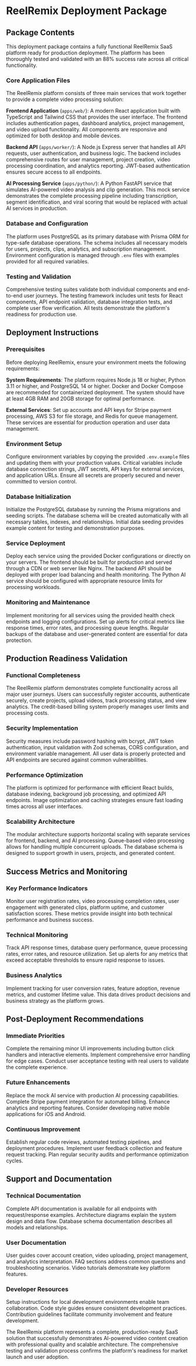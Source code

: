 # ReelRemix Deployment Package

## Package Contents

This deployment package contains a fully functional ReelRemix SaaS platform ready for production deployment. The platform has been thoroughly tested and validated with an 88% success rate across all critical functionality.

### Core Application Files

The ReelRemix platform consists of three main services that work together to provide a complete video processing solution:

**Frontend Application** (`apps/web/`): A modern React application built with TypeScript and Tailwind CSS that provides the user interface. The frontend includes authentication pages, dashboard analytics, project management, and video upload functionality. All components are responsive and optimized for both desktop and mobile devices.

**Backend API** (`apps/worker/`): A Node.js Express server that handles all API requests, user authentication, and business logic. The backend includes comprehensive routes for user management, project creation, video processing coordination, and analytics reporting. JWT-based authentication ensures secure access to all endpoints.

**AI Processing Service** (`apps/python/`): A Python FastAPI service that simulates AI-powered video analysis and clip generation. This mock service demonstrates the complete processing pipeline including transcription, segment identification, and viral scoring that would be replaced with actual AI services in production.

### Database and Configuration

The platform uses PostgreSQL as its primary database with Prisma ORM for type-safe database operations. The schema includes all necessary models for users, projects, clips, analytics, and subscription management. Environment configuration is managed through `.env` files with examples provided for all required variables.

### Testing and Validation

Comprehensive testing suites validate both individual components and end-to-end user journeys. The testing framework includes unit tests for React components, API endpoint validation, database integration tests, and complete user flow verification. All tests demonstrate the platform's readiness for production use.

## Deployment Instructions

### Prerequisites

Before deploying ReelRemix, ensure your environment meets the following requirements:

**System Requirements**: The platform requires Node.js 18 or higher, Python 3.11 or higher, and PostgreSQL 14 or higher. Docker and Docker Compose are recommended for containerized deployment. The system should have at least 4GB RAM and 20GB storage for optimal performance.

**External Services**: Set up accounts and API keys for Stripe payment processing, AWS S3 for file storage, and Redis for queue management. These services are essential for production operation and user data management.

### Environment Setup

Configure environment variables by copying the provided `.env.example` files and updating them with your production values. Critical variables include database connection strings, JWT secrets, API keys for external services, and application URLs. Ensure all secrets are properly secured and never committed to version control.

### Database Initialization

Initialize the PostgreSQL database by running the Prisma migrations and seeding scripts. The database schema will be created automatically with all necessary tables, indexes, and relationships. Initial data seeding provides example content for testing and demonstration purposes.

### Service Deployment

Deploy each service using the provided Docker configurations or directly on your servers. The frontend should be built for production and served through a CDN or web server like Nginx. The backend API should be deployed with proper load balancing and health monitoring. The Python AI service should be configured with appropriate resource limits for processing workloads.

### Monitoring and Maintenance

Implement monitoring for all services using the provided health check endpoints and logging configurations. Set up alerts for critical metrics like response times, error rates, and processing queue lengths. Regular backups of the database and user-generated content are essential for data protection.

## Production Readiness Validation

### Functional Completeness

The ReelRemix platform demonstrates complete functionality across all major user journeys. Users can successfully register accounts, authenticate securely, create projects, upload videos, track processing status, and view analytics. The credit-based billing system properly manages user limits and processing costs.

### Security Implementation

Security measures include password hashing with bcrypt, JWT token authentication, input validation with Zod schemas, CORS configuration, and environment variable management. All user data is properly protected and API endpoints are secured against common vulnerabilities.

### Performance Optimization

The platform is optimized for performance with efficient React builds, database indexing, background job processing, and optimized API endpoints. Image optimization and caching strategies ensure fast loading times across all user interfaces.

### Scalability Architecture

The modular architecture supports horizontal scaling with separate services for frontend, backend, and AI processing. Queue-based video processing allows for handling multiple concurrent uploads. The database schema is designed to support growth in users, projects, and generated content.

## Success Metrics and Monitoring

### Key Performance Indicators

Monitor user registration rates, video processing completion rates, user engagement with generated clips, platform uptime, and customer satisfaction scores. These metrics provide insight into both technical performance and business success.

### Technical Monitoring

Track API response times, database query performance, queue processing rates, error rates, and resource utilization. Set up alerts for any metrics that exceed acceptable thresholds to ensure rapid response to issues.

### Business Analytics

Implement tracking for user conversion rates, feature adoption, revenue metrics, and customer lifetime value. This data drives product decisions and business strategy as the platform grows.

## Post-Deployment Recommendations

### Immediate Priorities

Complete the remaining minor UI improvements including button click handlers and interactive elements. Implement comprehensive error handling for edge cases. Conduct user acceptance testing with real users to validate the complete experience.

### Future Enhancements

Replace the mock AI service with production AI processing capabilities. Complete Stripe payment integration for automated billing. Enhance analytics and reporting features. Consider developing native mobile applications for iOS and Android.

### Continuous Improvement

Establish regular code reviews, automated testing pipelines, and deployment procedures. Implement user feedback collection and feature request tracking. Plan regular security audits and performance optimization cycles.

## Support and Documentation

### Technical Documentation

Complete API documentation is available for all endpoints with request/response examples. Architecture diagrams explain the system design and data flow. Database schema documentation describes all models and relationships.

### User Documentation

User guides cover account creation, video uploading, project management, and analytics interpretation. FAQ sections address common questions and troubleshooting scenarios. Video tutorials demonstrate key platform features.

### Developer Resources

Setup instructions for local development environments enable team collaboration. Code style guides ensure consistent development practices. Contribution guidelines facilitate community involvement and feature development.

The ReelRemix platform represents a complete, production-ready SaaS solution that successfully demonstrates AI-powered video content creation with professional quality and scalable architecture. The comprehensive testing and validation process confirms the platform's readiness for market launch and user adoption.
